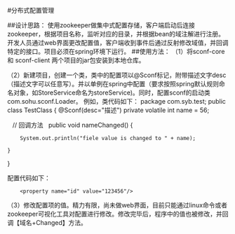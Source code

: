 #分布式配置管理

##设计思路： 使用zookeeper做集中式配置存储，客户端启动后连接zookeeper，根据项目名称，监听对应的目录，并根据bean的域注解进行注册。开发人员通过web界面更改配置值，客户端收到事件后通过反射修改域值，并回调特定的接口。项目必须在spring环境下运行。
##使用方法：
（1）将sconf-core 和 sconf-client 两个项目的jar包安装到本地仓库。

（2）新建项目，创建一个类，类中的配置项以@Sconf标记，附带描述文字desc（描述文字可以任意写）。并以单例在spring中配置（要求按照spring默认规则命名对象，如StoreService命名为storeService)。同时，配置sconf的启动类com.sohu.sconf.Loader。
例如，类代码如下：
package com.syb.test;
public class TestClass
{
    @Sconf(desc="描述")
    private volatile int name = 56;

    // 回调方法
    public void nameChanged() {
    
        System.out.println("fiele value is changed to " + name);
        
    }  
    
}

配置代码如下：

<bean class="com.sohu.sconf.Loader" init-method="load">

        <property name="id" value="123456"/>
        
</bean>

<bean class="com.syb.test.TestClass"></bean>

（3）修改配置项的值。精力有限，尚未做web界面，目前只能通过linux命令或者zookeeper可视化工具对配置进行修改。修改完毕后，程序中的值也被修改，并回调【域名+Changed】方法。
